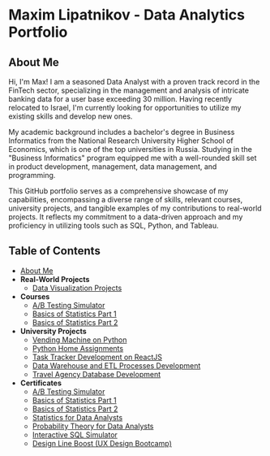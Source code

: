 # Maxim Lipatnikov - Data Analytics Portfolio

## About Me

Hi, I'm Max! I am a seasoned Data Analyst with a proven track record in the FinTech sector, specializing in the management and analysis of intricate banking data for a user base exceeding 30 million. Having recently relocated to Israel, I'm currently looking for opportunities to utilize my existing skills and develop new ones.

My academic background includes a bachelor's degree in Business Informatics from the National Research University Higher School of Economics, which is one of the top universities in Russia. Studying in the "Business Informatics" program equipped me with a well-rounded skill set in product development, management, data management, and programming.

This GitHub portfolio serves as a comprehensive showcase of my capabilities, encompassing a diverse range of skills, relevant courses, university projects, and tangible examples of my contributions to real-world projects. It reflects my commitment to a data-driven approach and my proficiency in utilizing tools such as SQL, Python, and Tableau.

## Table of Contents
- [About Me](#about-me)
- **Real-World Projects**
  - [Data Visualization Projects](https://github.com/maxim-lipatnikov/data-visualization-projects)
- **Courses**
  - [A/B Testing Simulator](https://github.com/maxim-lipatnikov/ab-testing-simulator-karpov)
  - [Basics of Statistics Part 1](https://github.com/maxim-lipatnikov/basics-of-statistics-part-1)
  - [Basics of Statistics Part 2](https://github.com/maxim-lipatnikov/basics-of-statistics-part-2)
- **University Projects**
  - [Vending Machine on Python](https://github.com/maxim-lipatnikov/vending-machine-python)
  - [Python Home Assignments](https://github.com/maxim-lipatnikov/python-homework-tasks)
  - [Task Tracker Development on ReactJS](https://github.com/maxim-lipatnikov/task-tracker-reactjs)
  - [Data Warehouse and ETL Processes Development](https://github.com/maxim-lipatnikov/youtube-etl)
  - [Travel Agency Database Development](https://github.com/maxim-lipatnikov/travel-agency-database-development)
- **Certificates**
  - [A/B Testing Simulator](https://drive.google.com/file/d/14DJB8c3rB2EbfNNLSmJhWV8IGqbRr4sx/view?usp=sharing)
  - [Basics of Statistics Part 1](https://drive.google.com/file/d/1bnp4mU4NdE-HFrLlAYvqqQqtKrgxq2nh/view?usp=drive_link)
  - [Basics of Statistics Part 2](https://drive.google.com/file/d/1cSbMIunAmNtn7BoVoL7hoDmpjQRcg8Gf/view?usp=drive_link)
  - [Statistics for Data Analysts](https://drive.google.com/file/d/1U_8Ej1lMKsjWgJGCszwl5IarFerm-yJg/view?usp=drive_link)
  - [Probability Theory for Data Analysts](https://drive.google.com/file/d/1G_qtTjsA_svGO3AxGL6HjLL03QR7fF7N/view?usp=drive_link)
  - [Interactive SQL Simulator](https://drive.google.com/file/d/1raxsWwIZt_CnUqTm1vcMXbNIyNaWT1b5/view?usp=drive_link)
  - [Design Line Boost (UX Design Bootcamp)](https://drive.google.com/file/d/1x3DtQU-2auoH1z57QHa_gDrumRQpOZlr/view?usp=drive_link)
